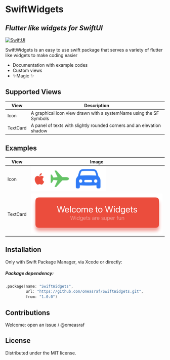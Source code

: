 # SwiftWidgets
## _Flutter like widgets for SwiftUI_

[![SwiftUI](https://developer.apple.com/assets/elements/icons/swiftui/swiftui-128x128_2x.png)](https://developer.apple.com/tutorials/swiftui)


SwiftWidgets is an easy to use swift package that serves a variety of flutter like widgets to make coding easier

- Documentation with example codes
- Custom views
- ✨Magic ✨

## Supported Views


| View | Description |
| ------ | ------ |
| Icon | A graphical icon view drawn with a systemName using the SF Symbols |
| TextCard | A panel of texts with slightly rounded corners and an elevation shadow |


## Examples


| View | Image |
| ------ | ------ |
| Icon | ![Icon](https://github.com/omeasraf/SwiftWidgets/blob/main/Images/iconsExample.png?raw=true) |
| TextCard | ![Icon](https://github.com/omeasraf/SwiftWidgets/blob/main/Images/TextCard.png?raw=true) |

## Installation

Only with Swift Package Manager, via Xcode or directly:

##### Package dependency:
```swift
.package(name: "SwiftWidgets",
         url: "https://github.com/omeasraf/SwiftWidgets.git",
         from: "1.0.0")
```

## Contributions

Welcome: open an issue / @omeasraf

## License
Distributed under the MIT license.
